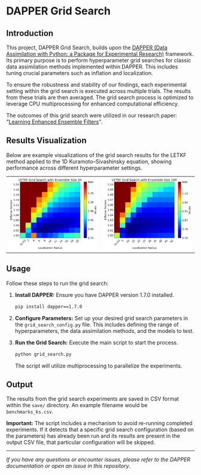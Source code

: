 # DAPPER Grid Search

## Introduction

This project, DAPPER Grid Search, builds upon the [DAPPER (Data Assimilation with Python: a Package for Experimental Research)](https://github.com/nansencenter/DAPPER) framework. Its primary purpose is to perform hyperparameter grid searches for classic data assimilation methods implemented within DAPPER. This includes tuning crucial parameters such as inflation and localization.

To ensure the robustness and stability of our findings, each experimental setting within the grid search is executed across multiple trials. The results from these trials are then averaged. The grid search process is optimized to leverage CPU multiprocessing for enhanced computational efficiency.

The outcomes of this grid search were utilized in our research paper: "[Learning Enhanced Ensemble Filters](https://arxiv.org/abs/2504.17836)".

## Results Visualization

Below are example visualizations of the grid search results for the LETKF method applied to the 1D Kuramoto–Sivashinsky equation, showing performance across different hyperparameter settings. 

<table>
  <tr>
    <td align="center">
      <img src="save/figures/ks_LETKF_20_1_gridsearch.png" alt="Grid Search N=20" width="350"/>
    </td>
    <td align="center">
      <img src="save/figures/ks_LETKF_100_1_gridsearch.png" alt="Grid Search N=100" width="350"/>
    </td>
  </tr>
</table>

## Usage

Follow these steps to run the grid search:

1.  **Install DAPPER:**
    Ensure you have DAPPER version 1.7.0 installed.
    ```bash
    pip install dapper==1.7.0
    ```

2.  **Configure Parameters:**
    Set up your desired grid search parameters in the `grid_search_config.py` file. This includes defining the range of hyperparameters, the data assimilation methods, and the models to test.

3.  **Run the Grid Search:**
    Execute the main script to start the process.
    ```bash
    python grid_search.py
    ```
    The script will utilize multiprocessing to parallelize the experiments.

## Output

The results from the grid search experiments are saved in CSV format within the `save/` directory. An example filename would be `benchmarks_ks.csv`.

**Important:** The script includes a mechanism to avoid re-running completed experiments. If it detects that a specific grid search configuration (based on the parameters) has already been run and its results are present in the output CSV file, that particular configuration will be skipped.

---

*If you have any questions or encounter issues, please refer to the DAPPER documentation or open an issue in this repository.*